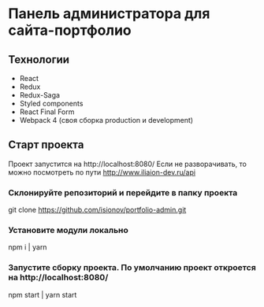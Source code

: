 # Панель администратора для сайта-портфолио

## Технологии

- React
- Redux
- Redux-Saga
- Styled components
- React Final Form
- Webpack 4 (своя сборка production и development)

## Старт проекта

Проект запустится на http://localhost:8080/
Если не разворачивать, то можно посмотреть по пути http://www.iliaion-dev.ru/api

### Склонируйте репозиторий и перейдите в папку проекта

git clone https://github.com/isionov/portfolio-admin.git

### Установите модули локально

npm i | yarn

### Запустите сборку проекта. По умолчанию проект откроется на http://localhost:8080/

npm start | yarn start
